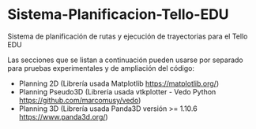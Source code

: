 # Sistema-Planificacion-Tello-EDU
Sistema de planificación de rutas y ejecución de trayectorias para el Tello EDU

Las secciones que se listan a continuación pueden usarse por separado para pruebas experimentales y de ampliación del código:
* Planning 2D (Librería usada Matplotlib https://matplotlib.org/)
* Planning Pseudo3D (Librería usada vtkplotter - Vedo Python https://github.com/marcomusy/vedo)
* Planning 3D (Librería usada Panda3D versión >= 1.10.6 https://www.panda3d.org/)
